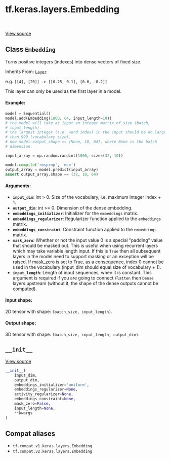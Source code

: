 <div itemscope itemtype="http://developers.google.com/ReferenceObject">
<meta itemprop="name" content="tf.keras.layers.Embedding" />
<meta itemprop="path" content="Stable" />
<meta itemprop="property" content="__init__"/>
</div>

# tf.keras.layers.Embedding

<!-- Insert buttons and diff -->

<table class="tfo-notebook-buttons tfo-api" align="left">
</table>

<a target="_blank" href="/code/stable/tensorflow/python/keras/layers/embeddings.py">View source</a>



## Class `Embedding`

Turns positive integers (indexes) into dense vectors of fixed size.

Inherits From: [`Layer`](../../../tf/keras/layers/Layer.md)

<!-- Placeholder for "Used in" -->

e.g. `[[4], [20]] -> [[0.25, 0.1], [0.6, -0.2]]`

This layer can only be used as the first layer in a model.

#### Example:



```python
model = Sequential()
model.add(Embedding(1000, 64, input_length=10))
# the model will take as input an integer matrix of size (batch,
# input_length).
# the largest integer (i.e. word index) in the input should be no larger
# than 999 (vocabulary size).
# now model.output_shape == (None, 10, 64), where None is the batch
# dimension.

input_array = np.random.randint(1000, size=(32, 10))

model.compile('rmsprop', 'mse')
output_array = model.predict(input_array)
assert output_array.shape == (32, 10, 64)
```

#### Arguments:


* <b>`input_dim`</b>: int > 0. Size of the vocabulary,
  i.e. maximum integer index + 1.
* <b>`output_dim`</b>: int >= 0. Dimension of the dense embedding.
* <b>`embeddings_initializer`</b>: Initializer for the `embeddings` matrix.
* <b>`embeddings_regularizer`</b>: Regularizer function applied to
  the `embeddings` matrix.
* <b>`embeddings_constraint`</b>: Constraint function applied to
  the `embeddings` matrix.
* <b>`mask_zero`</b>: Whether or not the input value 0 is a special "padding"
  value that should be masked out.
  This is useful when using recurrent layers
  which may take variable length input.
  If this is `True` then all subsequent layers
  in the model need to support masking or an exception will be raised.
  If mask_zero is set to True, as a consequence, index 0 cannot be
  used in the vocabulary (input_dim should equal size of
  vocabulary + 1).
* <b>`input_length`</b>: Length of input sequences, when it is constant.
  This argument is required if you are going to connect
  `Flatten` then `Dense` layers upstream
  (without it, the shape of the dense outputs cannot be computed).


#### Input shape:

2D tensor with shape: `(batch_size, input_length)`.



#### Output shape:

3D tensor with shape: `(batch_size, input_length, output_dim)`.


<h2 id="__init__"><code>__init__</code></h2>

<a target="_blank" href="/code/stable/tensorflow/python/keras/layers/embeddings.py">View source</a>

``` python
__init__(
    input_dim,
    output_dim,
    embeddings_initializer='uniform',
    embeddings_regularizer=None,
    activity_regularizer=None,
    embeddings_constraint=None,
    mask_zero=False,
    input_length=None,
    **kwargs
)
```








## Compat aliases

* `tf.compat.v1.keras.layers.Embedding`
* `tf.compat.v2.keras.layers.Embedding`

